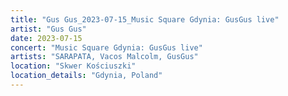 ```yaml
---
title: "Gus Gus_2023-07-15_Music Square Gdynia: GusGus live"
artist: "Gus Gus"
date: 2023-07-15
concert: "Music Square Gdynia: GusGus live"
artists: "SARAPATA, Vacos Malcolm, GusGus"
location: "Skwer Kościuszki"
location_details: "Gdynia, Poland"
---
```

